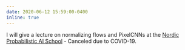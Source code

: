 ```yaml
---
date: 2020-06-12 15:59:00-0400
inline: true
---
```


I will give a lecture on normalizing flows and PixelCNNs at the [Nordic Probabilistic AI School](https://probabilistic.ai/) - Canceled due to COVID-19.
